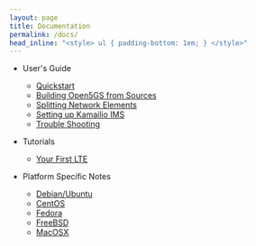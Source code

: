 ```yaml
---
layout: page
title: Documentation
permalink: /docs/
head_inline: "<style> ul { padding-bottom: 1em; } </style>"
---
```


- User's Guide
  - [Quickstart](guide/01-quickstart)
  - [Building Open5GS from Sources](guide/02-building-open5gs-from-sources)
  - [Splitting Network Elements](guide/03-splitting-network-elements)
  - [Setting up Kamailio IMS](guide/04-setting-up-kamailio-IMS)
  - [Trouble Shooting](guide/05-troubleshooting)

- Tutorials
  - [Your First LTE](tutorial/01-your-first-lte)

- Platform Specific Notes
  - [Debian/Ubuntu](platform/01-debian-ubuntu)
  - [CentOS](platform/02-centos)
  - [Fedora](platform/03-fedora)
  - [FreeBSD](platform/04-freebsd)
  - [MacOSX](platform/05-macosx)
